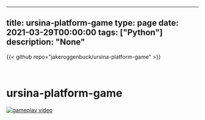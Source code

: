 
---
title: ursina-platform-game
type: page
date: 2021-03-29T00:00:00
tags: ["Python"]
description: "None"
---

{{< github repo="jakeroggenbuck/ursina-platform-game" >}}

<br>

# ursina-platform-game

<a href="https://user-images.githubusercontent.com/35516367/112809475-e502e680-902e-11eb-90a6-f73fa4f91701.mp4">
  <img src="https://user-images.githubusercontent.com/35516367/112809872-593d8a00-902f-11eb-8213-4a2759af244f.png" alt="gameplay video">
</a>
